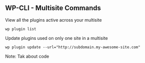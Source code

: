 ## WP-CLI - Multisite Commands

View all the plugins active across your multisite

```
wp plugin list
```

Update plugins used on only one site in a multisite
```
wp plugin update --url="http://subdomain.my-awesome-site.com"
```

Note:
Tak about code